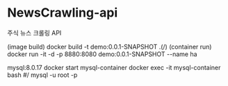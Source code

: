 # NewsCrawling-api

주식 뉴스 크롤링 API

(image build) docker build -t demo:0.0.1-SNAPSHOT .(/)
(container run) docker run -it -d -p 8880:8080 demo:0.0.1-SNAPSHOT --name ha

mysql:8.0.17
docker start mysql-container
docker exec -it mysql-container bash
#/ mysql -u root -p
